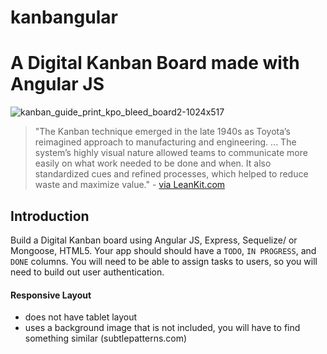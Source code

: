 # kanbangular
A Digital Kanban Board made with Angular JS 
=====================

![kanban_guide_print_kpo_bleed_board2-1024x517](https://cloud.githubusercontent.com/assets/4650739/15059276/3bb2092e-12bd-11e6-9c12-d92747e77bc5.jpg)

> "The Kanban technique emerged in the late 1940s as Toyota’s reimagined approach to manufacturing and engineering. ... The system’s highly visual nature allowed teams to communicate more easily on what work needed to be done and when. It also standardized cues and refined processes, which helped to reduce waste and maximize value." - [via LeanKit.com](http://leankit.com/learn/kanban/kanban-board/)

## Introduction
Build a Digital Kanban board using Angular JS, Express, Sequelize/ or Mongoose, HTML5. Your app should should have a `TODO`, `IN PROGRESS`, and `DONE` columns. You will need to be able to assign tasks to users, so you will need to build out user authentication. 

#### Responsive Layout
- does not have tablet layout
- uses a background image that is not included, you will have to find something similar (subtlepatterns.com)
